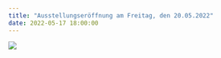```yaml
---
title: "Ausstellungseröffnung am Freitag, den 20.05.2022"
date: 2022-05-17 18:00:00
---
```


![](/img/2022-05-17-ausstellungseroeffnung-am-freitag/900-jahre-plauen-und-ein-plauener-bilderbuch.jpg)
